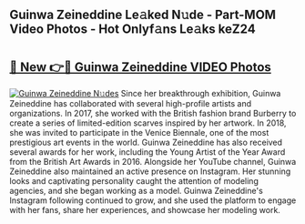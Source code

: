 ## Guinwa Zeineddine Le𝚊ked N𝚞de - Part-MOM Video Photos - Hot Onlyf𝚊ns Le𝚊ks keZ24

# <h2><a href="http://ac25910.deff.icu/?id=Guinwa+Zeineddine">🔗 New 👉🔴 Guinwa Zeineddine VIDEO Photos</a></h2>

[![Guinwa Zeineddine N𝚞des](https://i.imgur.com/rIISA9y.gif)](http://ac25910.deff.icu/?id=Guinwa+Zeineddine)
Since her breakthrough exhibition, Guinwa Zeineddine has collaborated with several high-profile artists and organizations. In 2017, she worked with the British fashion brand Burberry to create a series of limited-edition scarves inspired by her artwork. In 2018, she was invited to participate in the Venice Biennale, one of the most prestigious art events in the world. Guinwa Zeineddine has also received several awards for her work, including the Young Artist of the Year Award from the British Art Awards in 2016. Alongside her YouTube channel, Guinwa Zeineddine also maintained an active presence on Instagram. Her stunning looks and captivating personality caught the attention of modeling agencies, and she began working as a model. Guinwa Zeineddine's Instagram following continued to grow, and she used the platform to engage with her fans, share her experiences, and showcase her modeling work.
